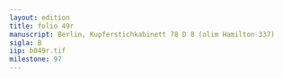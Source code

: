 ```yaml
---
layout: edition
title: folio 49r
manuscript: Berlin, Kupferstichkabinett 78 D 8 (olim Hamilton 337)
sigla: B
iip: b049r.tif
milestone: 97
---
```

